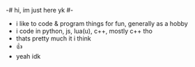  -# hi, im just here yk #-
- i like to code & program things for fun, generally as a hobby
- i code in python, js, lua(u), c++, mostly c++ tho
- thats pretty much it i think
- :thumbsup:
- yeah idk
